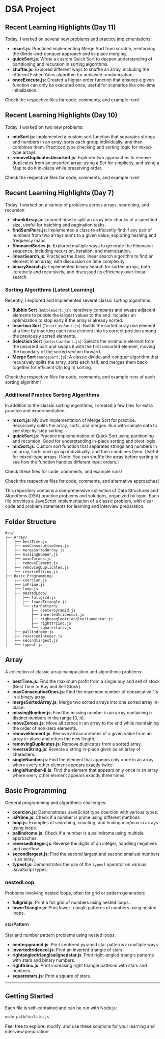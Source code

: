 # DSA Project

## Recent Learning Highlights (Day 11)

Today, I worked on several new problems and practice implementations:

- **msort.js**: Practiced implementing Merge Sort from scratch, reinforcing the divide-and-conquer approach and in-place merging.
- **quickSort.js**: Wrote a custom Quick Sort to deepen understanding of partitioning and recursion in sorting algorithms.
- **shuffle.js**: Explored different ways to shuffle an array, including the efficient Fisher-Yates algorithm for unbiased randomization.
- **onceExecute.js**: Created a higher-order function that ensures a given function can only be executed once, useful for scenarios like one-time initialization.

Check the respective files for code, comments, and example runs!

## Recent Learning Highlights (Day 10)

Today, I worked on two new problems:

- **mixSort.js**: Implemented a custom sort function that separates strings and numbers in an array, sorts each group individually, and then combines them. Practiced type checking and sorting logic for mixed-type arrays.
- **removeDuplicatesUnsorted.js**: Explored two approaches to remove duplicates from an unsorted array: using a Set for simplicity, and using a Map to do it in-place while preserving order.

Check the respective files for code, comments, and example runs!

## Recent Learning Highlights (Day 7)

Today, I worked on a variety of problems across arrays, searching, and recursion:

- **chunkArray.js**: Learned how to split an array into chunks of a specified size, useful for batching and pagination tasks.
- **findSumPairs.js**: Implemented a class to efficiently find if any pair of numbers from two arrays sums to a given value, exploring hashing and frequency maps.
- **fibonacciSeries.js**: Explored multiple ways to generate the Fibonacci sequence, including recursion, iteration, and memoization.
- **linearSearch.js**: Practiced the basic linear search algorithm to find an element in an array, with discussion on time complexity.
- **binarySearch.js**: Implemented binary search for sorted arrays, both iteratively and recursively, and discussed its efficiency over linear search.

### Sorting Algorithms (Latest Learning)

Recently, I explored and implemented several classic sorting algorithms:

- **Bubble Sort** (`bubbleSort.js`): Iteratively compares and swaps adjacent elements to bubble the largest values to the end. Includes an optimization to stop early if the array is already sorted.
- **Insertion Sort** (`InsertionSort.js`): Builds the sorted array one element at a time by inserting each new element into its correct position among the previously sorted elements.
- **Selection Sort** (`selectionSort.js`): Selects the minimum element from the unsorted part and swaps it with the first unsorted element, moving the boundary of the sorted section forward.
- **Merge Sort** (`mergeSort.js`): A classic divide-and-conquer algorithm that recursively splits the array, sorts each half, and merges them back together for efficient O(n log n) sorting.

Check the respective files for code, comments, and example runs of each sorting algorithm!

### Additional Practice Sorting Algorithms

In addition to the classic sorting algorithms, I created a few files for extra practice and experimentation:

- **msort.js**: My own implementation of Merge Sort for practice. Recursively splits the array, sorts, and merges. Run with sample data to see step-by-step sorting.
- **quickSort.js**: Practice implementation of Quick Sort using partitioning and recursion. Good for understanding in-place sorting and pivot logic.
- **mixSort.js**: Custom sort function that separates strings and numbers in an array, sorts each group individually, and then combines them. Useful for mixed-type arrays. (Note: You can shuffle the array before sorting to see how the function handles different input orders.)

Check these files for code, comments, and example runs!

Check the respective files for code, comments, and alternative approaches!

This repository contains a comprehensive collection of Data Structures and Algorithms (DSA) practice problems and solutions, organized by topic. Each file provides a JavaScript implementation of a classic problem, with clear code and problem statements for learning and interview preparation.

## Folder Structure

```
dsa/
├── Array/
│   ├── bestTime.js
│   ├── maxConsecutiveOnes.js
│   ├── mergeSortedArray.js
│   ├── missingNumber.js
│   ├── moveZeroes.js
│   ├── removeElement.js
│   ├── removingDuplicates.js
│   └── reverseString.js
├── Basic Programming/
│   ├── coercion.js
│   ├── isPrime.js
│   ├── loop.js
│   ├── nestedLoop/
│   │   ├── fullgrid.js
│   │   ├── lowerTriangle.js
│   │   └── starPattern/
│   │       ├── centerpyramid.js
│   │       ├── invertedtrideccol.js
│   │       ├── rightangledtrianglealignedstar.js
│   │       ├── righttriinc.js
│   │       └── squarestars.js
│   ├── pallindrome.js
│   ├── reversedInteger.js
│   ├── secondlargest.js
│   └── typeof.js
```

## Array

A collection of classic array manipulation and algorithmic problems:

- **bestTime.js**: Find the maximum profit from a single buy and sell of stock (Best Time to Buy and Sell Stock).
- **maxConsecutiveOnes.js**: Find the maximum number of consecutive 1's in a binary array.
- **mergeSortedArray.js**: Merge two sorted arrays into one sorted array in-place.
- **missingNumber.js**: Find the missing number in an array containing n distinct numbers in the range [0, n].
- **moveZeroes.js**: Move all zeroes in an array to the end while maintaining the order of non-zero elements.
- **removeElement.js**: Remove all occurrences of a given value from an array in-place and return the new length.
- **removingDuplicates.js**: Remove duplicates from a sorted array.
- **reverseString.js**: Reverse a string in-place given as an array of characters.
- **singleNumber.js**: Find the element that appears only once in an array where every other element appears exactly twice.
- **singleNumber-ii.js**: Find the element that appears only once in an array where every other element appears exactly three times.

## Basic Programming

General programming and algorithmic challenges:

- **coercion.js**: Demonstrates JavaScript type coercion with various types.
- **isPrime.js**: Check if a number is prime using different methods.
- **loop.js**: Examples of searching, counting, and finding min/max in arrays using loops.
- **pallindrome.js**: Check if a number is a palindrome using multiple approaches.
- **reversedInteger.js**: Reverse the digits of an integer, handling negatives and overflow.
- **secondlargest.js**: Find the second largest and second smallest numbers in an array.
- **typeof.js**: Demonstrates the use of the `typeof` operator on various JavaScript types.

### nestedLoop

Problems involving nested loops, often for grid or pattern generation:

- **fullgrid.js**: Print a full grid of numbers using nested loops.
- **lowerTriangle.js**: Print lower triangle patterns of numbers using nested loops.

#### starPattern

Star and number pattern problems using nested loops:

- **centerpyramid.js**: Print centered pyramid star patterns in multiple ways.
- **invertedtrideccol.js**: Print an inverted triangle of stars.
- **rightangledtrianglealignedstar.js**: Print right-angled triangle patterns with stars and binary numbers.
- **righttriinc.js**: Print increasing right triangle patterns with stars and numbers.
- **squarestars.js**: Print a square of stars.

---

## Getting Started

Each file is self-contained and can be run with Node.js:

```bash
node path/to/file.js
```

Feel free to explore, modify, and use these solutions for your learning and interview preparation!
